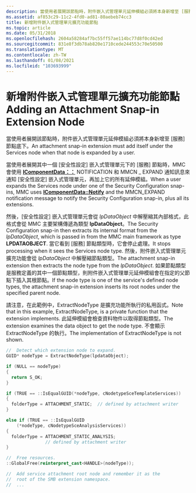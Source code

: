 ```yaml
---
description: 當使用者展開該節點時，附件嵌入式管理單元延伸模組必須將本身新增至 [服務] 節點底下。
ms.assetid: af853c29-11c2-4fd0-ad81-80aebeb74cc3
title: 新增附件嵌入式管理單元擴充功能節點
ms.topic: article
ms.date: 05/31/2018
ms.openlocfilehash: 2604a58284af7bc55ff57ae114bc77d8f0cd42ed
ms.sourcegitcommit: 831e8f3db78ab820e1710cede244553c70e50500
ms.translationtype: MT
ms.contentlocale: zh-TW
ms.lasthandoff: 01/08/2021
ms.locfileid: "103693999"
---
```

# <a name="adding-an-attachment-snap-in-extension-node"></a><span data-ttu-id="0b463-103">新增附件嵌入式管理單元擴充功能節點</span><span class="sxs-lookup"><span data-stu-id="0b463-103">Adding an Attachment Snap-in Extension Node</span></span>

<span data-ttu-id="0b463-104">當使用者展開該節點時，附件嵌入式管理單元延伸模組必須將本身新增至 [服務] 節點底下。</span><span class="sxs-lookup"><span data-stu-id="0b463-104">An attachment snap-in extension must add itself under the Services node when that node is expanded by a user.</span></span>

<span data-ttu-id="0b463-105">當使用者展開其中一個 [安全性設定] 嵌入式管理單元下的 [服務] 節點時，MMC 會使用 [**IComponentData：：**](/windows/desktop/api/mmc/nf-mmc-icomponentdata-notify) NOTIFICATION 和 MMCN \_ EXPAND 通知訊息來通知 [安全性設定] 嵌入式管理單元，再加上它的所有延伸模組。</span><span class="sxs-lookup"><span data-stu-id="0b463-105">When a user expands the Services node under one of the Security Configuration snap-ins, MMC uses [**IComponentData::Notify**](/windows/desktop/api/mmc/nf-mmc-icomponentdata-notify) and the MMCN\_EXPAND notification message to notify the Security Configuration snap-in, plus all its extensions.</span></span>

<span data-ttu-id="0b463-106">然後，[安全性設定] 嵌入式管理單元會從 *lpDataObject* 中解壓縮其內部格式，此格式會從 MMC 主要架構傳遞為類型 **lpDataObject**。</span><span class="sxs-lookup"><span data-stu-id="0b463-106">The Security Configuration snap-in then extracts its internal format from the *lpDataObject*, which is passed in from the MMC main framework as type **LPDATAOBJECT**.</span></span> <span data-ttu-id="0b463-107">當它看到 [服務] 節點類型時，它會停止處理。</span><span class="sxs-lookup"><span data-stu-id="0b463-107">It stops processing when it sees the Services node type.</span></span> <span data-ttu-id="0b463-108">然後，附件嵌入式管理單元擴充功能會從 *lpDataObject* 中解壓縮節點類型。</span><span class="sxs-lookup"><span data-stu-id="0b463-108">The attachment snap-in extension then extracts the node type from the *lpDataObject*.</span></span> <span data-ttu-id="0b463-109">如果節點類型是服務定義的其中一個節點類型，則附件嵌入式管理單元延伸模組會在指定的父節點下插入其根節點。</span><span class="sxs-lookup"><span data-stu-id="0b463-109">If the node type is one of the service's defined node types, the attachment snap-in extension inserts its root nodes under the specified parent node.</span></span>

<span data-ttu-id="0b463-110">請注意，在此範例中，ExtractNodeType 是擴充功能所執行的私用函式。</span><span class="sxs-lookup"><span data-stu-id="0b463-110">Note that in this example, ExtractNodeType, is a private function that the extension implements.</span></span> <span data-ttu-id="0b463-111">此延伸模組會檢查資料物件以取得節點類型。</span><span class="sxs-lookup"><span data-stu-id="0b463-111">The extension examines the data object to get the node type.</span></span> <span data-ttu-id="0b463-112">不會顯示 ExtractNodeType 的執行。</span><span class="sxs-lookup"><span data-stu-id="0b463-112">The implementation of ExtractNodeType is not shown.</span></span>


```C++
//  Detect which extension node to expand.
GUID* nodeType = ExtractNodeType(lpdataObject);

if (NULL == nodeType)
{
  return S_OK;
}

if (TRUE == ::IsEqualGUID(*nodeType, cNodetypeSceTemplateServices))
{
  folderType = ATTACHMENT_STATIC;  // defined by attachment writer
}

else if (TRUE == ::IsEqualGUID
    (*nodeType, cNodetypeSceAnalysisServices))
{
  folderType = ATTACHMENT_STATIC_ANALYSIS;
               // defined by attachment writer
}

//  Free resources.
::GlobalFree(reinterpret_cast<HANDLE>(nodeType));

//  Add service attachment root node and remember it as the
//  root of the SMB extension namespace.
//  ...
```



 

 
